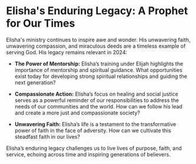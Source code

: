 # Elisha's Enduring Legacy: A Prophet for Our Times

Elisha's ministry continues to inspire awe and wonder.  His unwavering faith, unwavering compassion, and miraculous deeds are a timeless example of serving God.  His legacy remains relevant in 2024:

* **The Power of Mentorship:**  Elisha’s training under Elijah highlights the importance of mentorship and spiritual guidance.  What opportunities exist today for developing strong spiritual relationships and guiding the next generation?

* **Compassionate Action:**  Elisha’s focus on healing and social justice serves as a powerful reminder of our responsibilities to address the needs of our communities and the world.  How can we follow his lead and create a more just and compassionate society?

* **Unwavering Faith:**  Elisha’s life is a testament to the transformative power of faith in the face of adversity.  How can we cultivate this steadfast faith in our lives?


Elisha’s enduring legacy challenges us to live lives of purpose, faith, and service, echoing across time and inspiring generations of believers.
